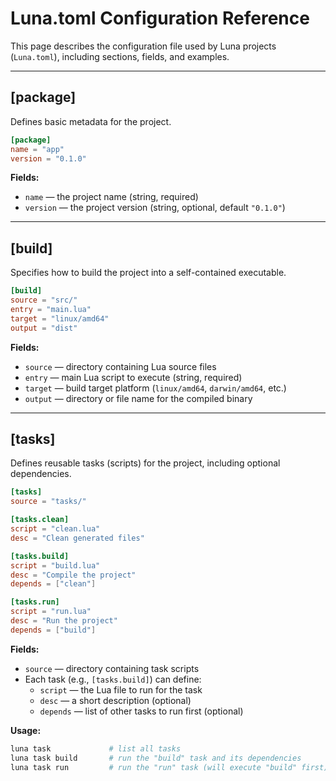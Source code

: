 # Luna.toml Configuration Reference

This page describes the configuration file used by Luna projects (`Luna.toml`), including sections, fields, and examples.

---

## \[package]

Defines basic metadata for the project.

```toml
[package]
name = "app"
version = "0.1.0"
```

**Fields:**

- `name` — the project name (string, required)
- `version` — the project version (string, optional, default `"0.1.0"`)

---

## \[build]

Specifies how to build the project into a self-contained executable.

```toml
[build]
source = "src/"
entry = "main.lua"
target = "linux/amd64"
output = "dist"
```

**Fields:**

- `source` — directory containing Lua source files
- `entry` — main Lua script to execute (string, required)
- `target` — build target platform (`linux/amd64`, `darwin/amd64`, etc.)
- `output` — directory or file name for the compiled binary

---

## \[tasks]

Defines reusable tasks (scripts) for the project, including optional dependencies.

```toml
[tasks]
source = "tasks/"

[tasks.clean]
script = "clean.lua"
desc = "Clean generated files"

[tasks.build]
script = "build.lua"
desc = "Compile the project"
depends = ["clean"]

[tasks.run]
script = "run.lua"
desc = "Run the project"
depends = ["build"]
```

**Fields:**

- `source` — directory containing task scripts
- Each task (e.g., `[tasks.build]`) can define:
  - `script` — the Lua file to run for the task
  - `desc` — a short description (optional)
  - `depends` — list of other tasks to run first (optional)

**Usage:**

```bash
luna task             # list all tasks
luna task build       # run the "build" task and its dependencies
luna task run         # run the "run" task (will execute "build" first)
```
